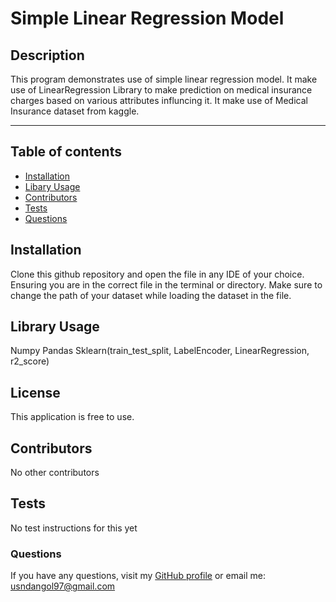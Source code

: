 
# Simple Linear Regression Model 

## Description
This program demonstrates use of simple linear regression model. It make use of LinearRegression Library to make prediction on medical insurance charges based on various attributes influncing it. It make use of Medical Insurance dataset from kaggle.

- - - - 

## Table of contents 

* [Installation](#installation)
* [Libary Usage](#usage)
* [Contributors](#contributors)
* [Tests](#tests)
* [Questions](#questions)

<a name="installation"></a>
## Installation 
Clone this github repository and open the file in any IDE of your choice. Ensuring you are in the correct file in the terminal or directory. Make sure to change the path of your dataset while loading the dataset in the file.

<a name="usage"></a>
## Library Usage
Numpy
Pandas
Sklearn(train_test_split, LabelEncoder, LinearRegression, r2_score)


<a name="license"></a>
## License 
This application is free to use.


<a name="contributors"></a>
## Contributors 
No other contributors

<a name="tests"></a>
## Tests 
No test instructions for this yet

<a name="questions"></a>
### Questions

If you have any questions, visit my [GitHub profile](https://www.github.com/usndangol97) or email me: usndangol97@gmail.com

